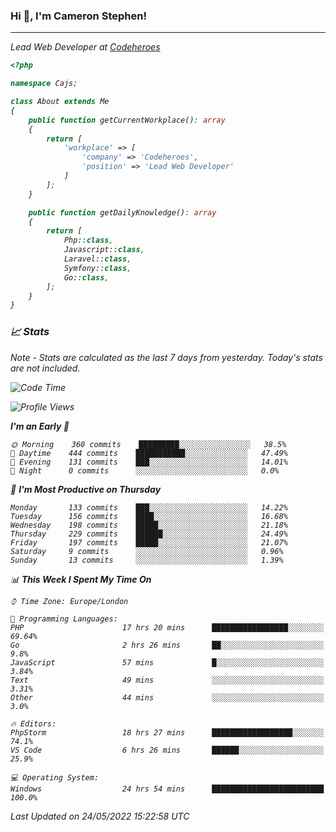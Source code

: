 ### Hi 👋, I'm Cameron Stephen!
<hr>
<p><em>Lead Web Developer at <a href="https://codeheroes.co.uk">Codeheroes</a></p>


```php
<?php

namespace Cajs;

class About extends Me
{
    public function getCurrentWorkplace(): array
    {
        return [
            'workplace' => [
                'company' => 'Codeheroes',
                'position' => 'Lead Web Developer'
            ]
        ];
    }

    public function getDailyKnowledge(): array
    {
        return [
            Php::class,
            Javascript::class,
            Laravel::class,
            Symfony::class,
            Go::class,
        ];
    }
}
```

### 📈 Stats
<p><em>Note - Stats are calculated as the last 7 days from yesterday. Today's stats are not included.</em></p>


<!--START_SECTION:waka-->
![Code Time](http://img.shields.io/badge/Code%20Time-2%2C899%20hrs%204%20mins-blue)

![Profile Views](http://img.shields.io/badge/Profile%20Views-0-blue)

**I'm an Early 🐤** 

```text
🌞 Morning    360 commits    █████████░░░░░░░░░░░░░░░░   38.5% 
🌆 Daytime    444 commits    ███████████░░░░░░░░░░░░░░   47.49% 
🌃 Evening    131 commits    ███░░░░░░░░░░░░░░░░░░░░░░   14.01% 
🌙 Night      0 commits      ░░░░░░░░░░░░░░░░░░░░░░░░░   0.0%

```
📅 **I'm Most Productive on Thursday** 

```text
Monday       133 commits    ███░░░░░░░░░░░░░░░░░░░░░░   14.22% 
Tuesday      156 commits    ████░░░░░░░░░░░░░░░░░░░░░   16.68% 
Wednesday    198 commits    █████░░░░░░░░░░░░░░░░░░░░   21.18% 
Thursday     229 commits    ██████░░░░░░░░░░░░░░░░░░░   24.49% 
Friday       197 commits    █████░░░░░░░░░░░░░░░░░░░░   21.07% 
Saturday     9 commits      ░░░░░░░░░░░░░░░░░░░░░░░░░   0.96% 
Sunday       13 commits     ░░░░░░░░░░░░░░░░░░░░░░░░░   1.39%

```


📊 **This Week I Spent My Time On** 

```text
⌚︎ Time Zone: Europe/London

💬 Programming Languages: 
PHP                      17 hrs 20 mins      █████████████████░░░░░░░░   69.64% 
Go                       2 hrs 26 mins       ██░░░░░░░░░░░░░░░░░░░░░░░   9.8% 
JavaScript               57 mins             █░░░░░░░░░░░░░░░░░░░░░░░░   3.84% 
Text                     49 mins             ░░░░░░░░░░░░░░░░░░░░░░░░░   3.31% 
Other                    44 mins             ░░░░░░░░░░░░░░░░░░░░░░░░░   3.0%

🔥 Editors: 
PhpStorm                 18 hrs 27 mins      ██████████████████░░░░░░░   74.1% 
VS Code                  6 hrs 26 mins       ██████░░░░░░░░░░░░░░░░░░░   25.9%

💻 Operating System: 
Windows                  24 hrs 54 mins      █████████████████████████   100.0%

```


 Last Updated on 24/05/2022 15:22:58 UTC
<!--END_SECTION:waka-->
